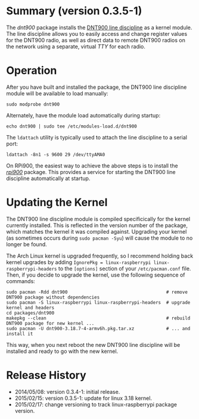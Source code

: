 Summary (version 0.3.5-1)
=========================

The *dnt900* package installs the [DNT900 line discipline](https://github.com/mholling/dnt900) as a kernel module. The line discipline allows you to easily access and change register values for the DNT900 radio, as well as direct data to remote DNT900 radios on the network using a separate, virtual *TTY* for each radio.

Operation
=========

After you have built and installed the package, the DNT900 line discipline module will be available to load manually:

    sudo modprobe dnt900

Alternately, have the module load automatically during startup:

    echo dnt900 | sudo tee /etc/modules-load.d/dnt900

The `ldattach` utility is typically used to attach the line discipline to a serial port:

    ldattach -8n1 -s 9600 29 /dev/ttyAMA0

On RPi900, the easiest way to achieve the above steps is to install the [*rpi900*](../rpi900/) package. This provides a service for starting the DNT900 line discipline automatically at startup.

Updating the Kernel
===================

The DNT900 line discipline module is compiled specificically for the kernel currently installed. This is reflected in the version number of the package, which matches the kernel it was compiled against. Upgrading your kernel (as sometimes occurs during `sudo pacman -Syu`) will cause the module to no longer be found.

The Arch Linux kernel is upgraded frequently, so I recommend holding back kernel upgrades by adding `IgnorePkg = linux-raspberrypi linux-raspberrypi-headers` to the `[options]` section of your `/etc/pacman.conf` file. Then, if you decide to upgrade the kernel, use the following sequence of commands:

    sudo pacman -Rdd dnt900                                     # remove DNT900 package without dependencies
    sudo pacman -S linux-raspberrypi linux-raspberrypi-headers  # upgrade kernel and headers
    cd packages/dnt900
    makepkg --clean                                             # rebuild DNT900 package for new kernel ...
    sudo pacman -U dnt900-3.18.7-4-armv6h.pkg.tar.xz            # ... and install it

This way, when you next reboot the new DNT900 line discipline will be installed and ready to go with the new kernel.

Release History
===============

* 2014/05/08: version 0.3.4-1: initial release.
* 2015/02/15: version 0.3.5-1: update for linux 3.18 kernel.
* 2015/02/17: change versioning to track linux-raspberrypi package version.
